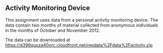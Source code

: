 ## Activity Monitoring Device 

This assignment uses data from a personal activity monitoring device.  The data contain two months of material collected from anonymous individuals in the months of October and November 2012. 
 
The data can be downloaded at <https://d396qusza40orc.cloudfront.net/repdata%2Fdata%2Factivity.zip>


